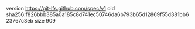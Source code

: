 version https://git-lfs.github.com/spec/v1
oid sha256:f826bbb385a0a185c8d741ec50746da6b793b65d12869f55d381bb623767c3eb
size 909
